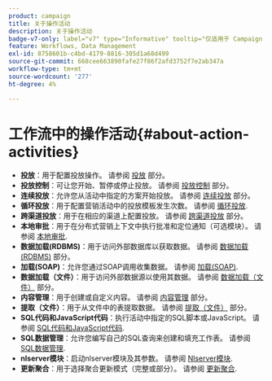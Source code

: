 ```yaml
---
product: campaign
title: 关于操作活动
description: 关于操作活动
badge-v7-only: label="v7" type="Informative" tooltip="仅适用于 Campaign Classic v7"
feature: Workflows, Data Management
exl-id: 8758601b-c4bd-4179-8816-305d1a68d499
source-git-commit: 668cee663890fafe27f86f2afd3752f7e2ab347a
workflow-type: tm+mt
source-wordcount: '277'
ht-degree: 4%

---
```


# 工作流中的操作活动{#about-action-activities}



* **投放**：用于配置投放操作。 请参阅 [投放](delivery.md) 部分。
* **投放控制**：可让您开始、暂停或停止投放。 请参阅 [投放控制](delivery-control.md) 部分。
* **连续投放**：允许您从活动中指定的方案开始投放。 请参阅 [连续投放](continuous-delivery.md) 部分。
* **循环投放**：用于配置营销活动中的投放模板发生次数。 请参阅 [循环投放](recurring-delivery.md).
* **跨渠道投放**：用于在相应的渠道上配置投放。 请参阅 [跨渠道投放](cross-channel-deliveries.md) 部分。
* **本地审批**：用于在分布式营销上下文中执行批准和定位通知（可选模块）。 请参阅 [本地审批](local-approval.md).
* **数据加载(RDBMS)**：用于访问外部数据库以获取数据。 请参阅 [数据加载(RDBMS)](data-loading-rdbms.md) 部分。
* **加载(SOAP)**：允许您通过SOAP调用收集数据。 请参阅 [加载(SOAP)](loading-soap.md).
* **数据加载（文件）**：用于访问外部数据源以使用其数据。 请参阅 [数据加载（文件）](data-loading-file.md) 部分。
* **内容管理**：用于创建或自定义内容。 请参阅 [内容管理](content-management.md) 部分。
* **提取（文件）**：用于从文件中的表提取数据。 请参阅 [提取（文件）](extraction-file.md) 部分。
* **SQL代码和JavaScript代码**：执行活动中指定的SQL脚本或JavaScript。 请参阅 [SQL代码和JavaScript代码](sql-code-and-javascript-code.md).
* **SQL数据管理**：允许您编写自己的SQL查询来创建和填充工作表。 请参阅 [SQL数据管理](sql-data-management.md).
* **nlserver模块**：启动nlserver模块及其参数。 请参阅 [Nlserver模块](nlserver-module.md).
* **更新聚合**：用于选择聚合更新模式（完整或部分）。 请参阅 [更新聚合](update-aggregate.md).
